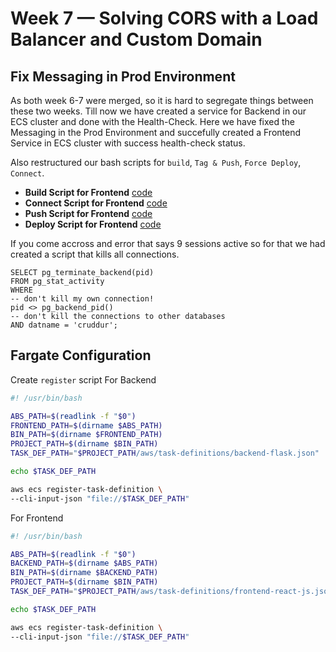 # Week 7 — Solving CORS with a Load Balancer and Custom Domain
## Fix Messaging in Prod Environment
As both week 6-7 were merged, so it is hard to segregate things between these two weeks. Till now we have created a service for Backend in our ECS cluster and done with the Health-Check. Here we have fixed the Messaging in the Prod Environment and succefully created a Frontend Service in ECS cluster with success health-check status.

Also restructured our bash scripts for `build`, `Tag & Push`, `Force Deploy`, `Connect`.

- **Build Script for Frontend** [code](https://github.com/krunalijain/aws-bootcamp-cruddur-2023/blob/main/bin/frontend/build)
- **Connect Script for Frontend** [code](https://github.com/krunalijain/aws-bootcamp-cruddur-2023/blob/main/bin/frontend/connect)
- **Push Script for Frontend** [code](https://github.com/krunalijain/aws-bootcamp-cruddur-2023/blob/main/bin/frontend/push)
- **Deploy Script for Frontend** [code](https://github.com/krunalijain/aws-bootcamp-cruddur-2023/blob/main/bin/frontend/deploy)

If you come accross and error that says 9 sessions active so for that we had created a script that kills all connections.
```
SELECT pg_terminate_backend(pid) 
FROM pg_stat_activity 
WHERE 
-- don't kill my own connection!
pid <> pg_backend_pid()
-- don't kill the connections to other databases
AND datname = 'cruddur';
```

## Fargate Configuration
Create `register` script 
For Backend
```bash
#! /usr/bin/bash

ABS_PATH=$(readlink -f "$0")
FRONTEND_PATH=$(dirname $ABS_PATH)
BIN_PATH=$(dirname $FRONTEND_PATH)
PROJECT_PATH=$(dirname $BIN_PATH)
TASK_DEF_PATH="$PROJECT_PATH/aws/task-definitions/backend-flask.json"

echo $TASK_DEF_PATH

aws ecs register-task-definition \
--cli-input-json "file://$TASK_DEF_PATH"
```
For Frontend
```bash
#! /usr/bin/bash

ABS_PATH=$(readlink -f "$0")
BACKEND_PATH=$(dirname $ABS_PATH)
BIN_PATH=$(dirname $BACKEND_PATH)
PROJECT_PATH=$(dirname $BIN_PATH)
TASK_DEF_PATH="$PROJECT_PATH/aws/task-definitions/frontend-react-js.json"

echo $TASK_DEF_PATH

aws ecs register-task-definition \
--cli-input-json "file://$TASK_DEF_PATH"
```





